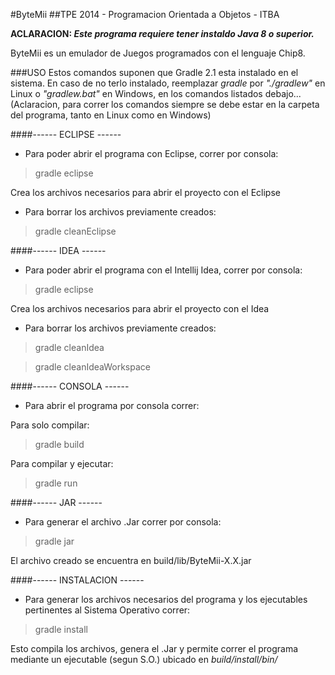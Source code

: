 #ByteMii
##TPE 2014 - Programacion Orientada a Objetos - ITBA

**ACLARACION: _Este programa requiere tener instaldo Java 8 o superior._**

ByteMii es un emulador de Juegos programados con el lenguaje Chip8.

###USO
Estos comandos suponen que Gradle 2.1 esta instalado en el sistema.
En caso de no terlo instalado, reemplazar _gradle_ por _"./gradlew"_ en Linux o _"gradlew.bat"_ en Windows, en los comandos listados debajo... (Aclaracion, para correr los comandos siempre se debe estar en la carpeta del programa, tanto en Linux como en Windows)

####------ ECLIPSE ------
- Para poder abrir el programa con Eclipse, correr por consola:

> gradle eclipse

Crea los archivos necesarios para abrir el proyecto con el Eclipse

- Para borrar los archivos previamente creados:

> gradle cleanEclipse

####------ IDEA ------
- Para poder abrir el programa con el Intellij Idea, correr por consola:

> gradle eclipse

Crea los archivos necesarios para abrir el proyecto con el Idea

- Para borrar los archivos previamente creados:

> gradle cleanIdea

> gradle cleanIdeaWorkspace

####------ CONSOLA ------
- Para abrir el programa por consola correr:

Para solo compilar:

> gradle build

Para compilar y ejecutar:

> gradle run

####------ JAR ------
- Para generar el archivo .Jar correr por consola:

> gradle jar

El archivo creado se encuentra en build/lib/ByteMii-X.X.jar

####------ INSTALACION ------
- Para generar los archivos necesarios del programa y los ejecutables pertinentes al Sistema Operativo correr:

> gradle install

Esto compila los archivos, genera el .Jar y permite correr el programa mediante un ejecutable (segun S.O.) ubicado en _build/install/bin/_